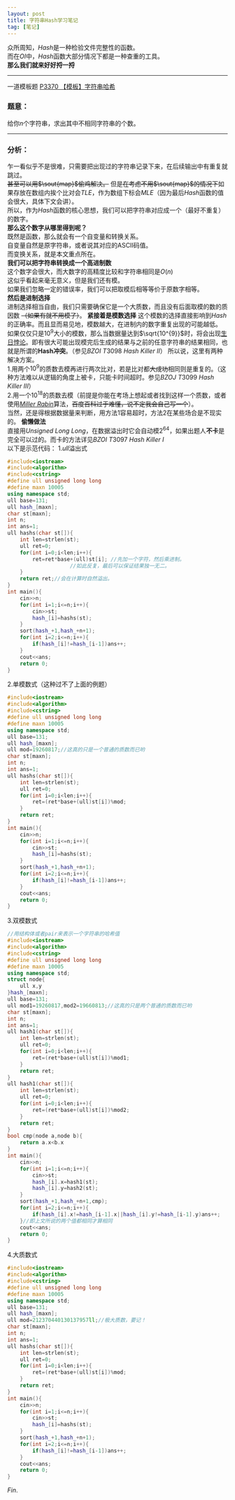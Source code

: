 ```yaml
---
layout: post
title: 字符串Hash学习笔记
tag: [笔记]
---
```

众所周知，$Hash$是一种检验文件完整性的函数。  
而在$OI$中，$Hash$函数大部分情况下都是一种查重的工具。  
**那么我们就来好好捋一捋**  
* * *
一道模板题 [P3370 【模板】字符串哈希](https://www.luogu.com.cn/problem/P3370)  
### 题意：  
给你$n$个字符串，求出其中不相同字符串的个数。 
* * *
### 分析：
乍一看似乎不是很难，只需要把出现过的字符串记录下来，在后续输出中有重复就跳过。  
~~甚至可以用$\sout{map}$偷鸡解决。~~
但是~~在考虑不用$\sout{map}$的情况下~~如果存放在数组内挨个比对会$TLE$，作为数组下标会$MLE$（因为最后$Hash$函数的值会很大，具体下文会讲）。  
所以，作为$Hash$函数的核心思想，我们可以把字符串对应成一个（最好不重复）的数字。  
**那么这个数字从哪里得到呢？**  
既然是函数，那么就会有一个自变量和转换关系。  
自变量自然是原字符串，或者说其对应的ASCII码值。  
而变换关系，就是本文重点所在。  
**我们可以把字符串转换成一个高进制数**  
这个数字会很大，而大数字的高精度比较和字符串相同是$O(n)$  
这似乎看起来毫无意义，但是我们还有模。  
如果我们忽略一定的错误率，我们可以把取模后相等等价于原数字相等。  
**然后是进制选择**  
进制选择相当自由，我们只需要确保它是一个大质数，而且没有后面取模的数的质因数 ~~（如果有就不用模了）~~。
**紧接着是模数选择**
这个模数的选择直接影响到$Hash$的正确率。而且显而易见地，模数越大，在进制内的数字重复出现的可能越低。  
如果仅仅只是$10^{9}$大小的模数，那么当数据量达到$\sqrt{10^{9}}$时，将会出现[生日悖论](https://baike.baidu.com/item/%E7%94%9F%E6%97%A5%E6%82%96%E8%AE%BA/2715290?fr=aladdin)。即有很大可能出现模完后生成的结果与之前的任意字符串的结果相同，也就是所谓的$\textbf{Hash}$**冲突**。（参见$BZOI$ $T3098$ $Hash$ $Killer$ $II$）
所以说，这里有两种解决方案。  
1.用两个$10^{9}$的质数去模再进行两次比对，若是比对都~~大成功~~相同则是重复的。（这种方法难以从逻辑的角度上被卡，只能卡时间超时。参见$BZOJ$ $T3099$ $Hash$ $Killer$ $III$）  
2.用一个$10^{18}$的质数去模（前提是你能在考场上想起或者找到这样一个质数，或者使用[$Miller$ $Rabin$](https://baike.baidu.com/item/%E7%B1%B3%E5%8B%92-%E6%8B%89%E5%AE%BE%E7%B4%A0%E6%80%A7%E6%A3%80%E9%AA%8C/22719763?fr=aladdin)算法，~~百度百科过于难懂，说不定我会自己写一个~~）。  
当然，还是得根据数据量来判断，用方法1容易超时，方法2在某些场合是不现实的。
**偷懒做法**  
直接用$Unsigned$ $Long$ $Long$，在数据溢出时它会自动模$2^{64}$，如果出题人**不卡**是完全可以过的。而卡的方法详见$BZOI$ $T3097$ $Hash$ $Killer$ $I$  
以下是示范代码：
1.$ull$溢出式
```cpp
#include<iostream>
#include<algorithm>
#include<cstring>
#define ull unsigned long long
#define maxn 10005
using namespace std;
ull base=131;
ull hash_[maxn];
char st[maxn];
int n;
int ans=1;
ull hashs(char st[]){
	int len=strlen(st);
	ull ret=0;
	for(int i=0;i<len;i++){
		ret=ret*base+(ull)st[i]; //先加一个字符，然后乘进制。
					//如此反复，最后可以保证结果独一无二。 
	}
	return ret;//会在计算时自然溢出。 
}
int main(){
    cin>>n;
    for(int i=1;i<=n;i++){
        cin>>st;
        hash_[i]=hashs(st);
	}
    sort(hash_+1,hash_+n+1);
    for(int i=2;i<=n;i++){
    	if(hash_[i]!=hash_[i-1])ans++;
	}
	cout<<ans;
	return 0;
}
```
2.单模数式（这种过不了上面的例题）
```cpp
#include<iostream>
#include<algorithm>
#include<cstring>
#define ull unsigned long long
#define maxn 10005
using namespace std;
ull base=131;
ull hash_[maxn];
ull mod=19260817;//这真的只是一个普通的质数而已哟
char st[maxn];
int n;
int ans=1;
ull hashs(char st[]){
	int len=strlen(st);
	ull ret=0;
	for(int i=0;i<len;i++){
		ret=(ret*base+(ull)st[i])%mod; 
	}
	return ret; 
}
int main(){
    cin>>n;
    for(int i=1;i<=n;i++){
        cin>>st;
        hash_[i]=hashs(st);
	}
    sort(hash_+1,hash_+n+1);
    for(int i=2;i<=n;i++){
    	if(hash_[i]!=hash_[i-1])ans++;
	}
	cout<<ans;
	return 0;
}
```
3.双模数式
```cpp
//用结构体或者pair来表示一个字符串的哈希值
#include<iostream>
#include<algorithm>
#include<cstring>
#define ull unsigned long long
#define maxn 10005
using namespace std;
struct node{
    ull x,y
}hash_[maxn];
ull base=131;
ull mod1=19260817,mod2=19660813;//这真的只是两个普通的质数而已哟
char st[maxn];
int n;
int ans=1;
ull hash1(char st[]){
	int len=strlen(st);
	ull ret=0;
	for(int i=0;i<len;i++){
		ret=(ret*base+(ull)st[i])%mod1; 
	}
	return ret; 
}
ull hash1(char st[]){
	int len=strlen(st);
	ull ret=0;
	for(int i=0;i<len;i++){
		ret=(ret*base+(ull)st[i])%mod2; 
	}
	return ret; 
}
bool cmp(node a,node b){
    return a.x<b.x
}
int main(){
    cin>>n;
    for(int i=1;i<=n;i++){
        cin>>st;
        hash_[i].x=hash1(st);
        hash_[i].y=hash2(st);
	}
    sort(hash_+1,hash_+n+1,cmp);
    for(int i=2;i<=n;i++){
    	if(hash_[i].x!=hash_[i-1].x||hash_[i].y!=hash_[i-1].y)ans++;
	}//即上文所说的两个值都相同才算相同
	cout<<ans;
	return 0;
}
```
4.大质数式
```cpp
#include<iostream>
#include<algorithm>
#include<cstring>
#define ull unsigned long long
#define maxn 10005
using namespace std;
ull base=131;
ull hash_[maxn];
ull mod=212370440130137957ll;//极大质数，要记！
char st[maxn];
int n;
int ans=1;
ull hashs(char st[]){
	int len=strlen(st);
	ull ret=0;
	for(int i=0;i<len;i++){
		ret=(ret*base+(ull)st[i])%mod; 
	}
	return ret; 
}
int main(){
    cin>>n;
    for(int i=1;i<=n;i++){
        cin>>st;
        hash_[i]=hashs(st);
	}
    sort(hash_+1,hash_+n+1);
    for(int i=2;i<=n;i++){
    	if(hash_[i]!=hash_[i-1])ans++;
	}
	cout<<ans;
	return 0;
}
```
$Fin.$
